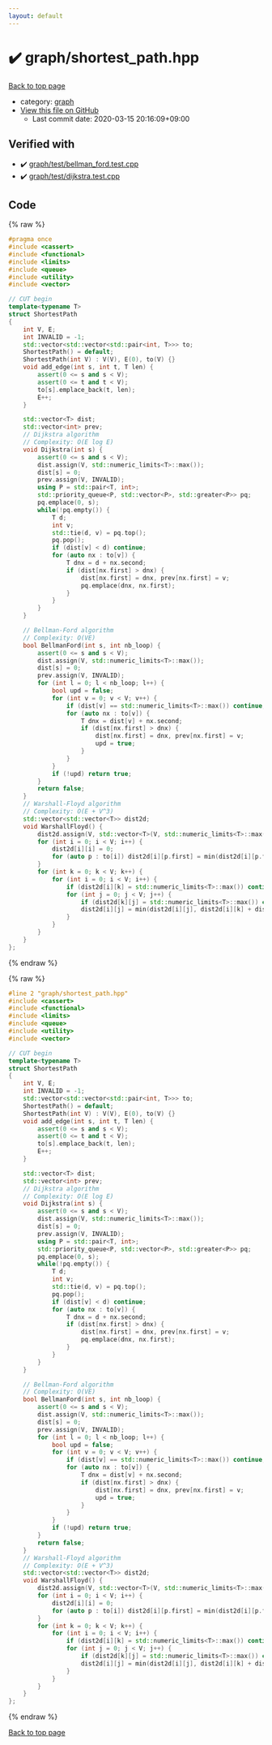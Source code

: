 ```yaml
---
layout: default
---
```


<!-- mathjax config similar to math.stackexchange -->
<script type="text/javascript" async
  src="https://cdnjs.cloudflare.com/ajax/libs/mathjax/2.7.5/MathJax.js?config=TeX-MML-AM_CHTML">
</script>
<script type="text/x-mathjax-config">
  MathJax.Hub.Config({
    TeX: { equationNumbers: { autoNumber: "AMS" }},
    tex2jax: {
      inlineMath: [ ['$','$'] ],
      processEscapes: true
    },
    "HTML-CSS": { matchFontHeight: false },
    displayAlign: "left",
    displayIndent: "2em"
  });
</script>

<script type="text/javascript" src="https://cdnjs.cloudflare.com/ajax/libs/jquery/3.4.1/jquery.min.js"></script>
<script src="https://cdn.jsdelivr.net/npm/jquery-balloon-js@1.1.2/jquery.balloon.min.js" integrity="sha256-ZEYs9VrgAeNuPvs15E39OsyOJaIkXEEt10fzxJ20+2I=" crossorigin="anonymous"></script>
<script type="text/javascript" src="../../assets/js/copy-button.js"></script>
<link rel="stylesheet" href="../../assets/css/copy-button.css" />


# :heavy_check_mark: graph/shortest_path.hpp

<a href="../../index.html">Back to top page</a>

* category: <a href="../../index.html#f8b0b924ebd7046dbfa85a856e4682c8">graph</a>
* <a href="{{ site.github.repository_url }}/blob/master/graph/shortest_path.hpp">View this file on GitHub</a>
    - Last commit date: 2020-03-15 20:16:09+09:00




## Verified with

* :heavy_check_mark: <a href="../../verify/graph/test/bellman_ford.test.cpp.html">graph/test/bellman_ford.test.cpp</a>
* :heavy_check_mark: <a href="../../verify/graph/test/dijkstra.test.cpp.html">graph/test/dijkstra.test.cpp</a>


## Code

<a id="unbundled"></a>
{% raw %}
```cpp
#pragma once
#include <cassert>
#include <functional>
#include <limits>
#include <queue>
#include <utility>
#include <vector>

// CUT begin
template<typename T>
struct ShortestPath
{
    int V, E;
    int INVALID = -1;
    std::vector<std::vector<std::pair<int, T>>> to;
    ShortestPath() = default;
    ShortestPath(int V) : V(V), E(0), to(V) {}
    void add_edge(int s, int t, T len) {
        assert(0 <= s and s < V);
        assert(0 <= t and t < V);
        to[s].emplace_back(t, len);
        E++;
    }

    std::vector<T> dist;
    std::vector<int> prev;
    // Dijkstra algorithm
    // Complexity: O(E log E)
    void Dijkstra(int s) {
        assert(0 <= s and s < V);
        dist.assign(V, std::numeric_limits<T>::max());
        dist[s] = 0;
        prev.assign(V, INVALID);
        using P = std::pair<T, int>;
        std::priority_queue<P, std::vector<P>, std::greater<P>> pq;
        pq.emplace(0, s);
        while(!pq.empty()) {
            T d;
            int v;
            std::tie(d, v) = pq.top();
            pq.pop();
            if (dist[v] < d) continue;
            for (auto nx : to[v]) {
                T dnx = d + nx.second;
                if (dist[nx.first] > dnx) {
                    dist[nx.first] = dnx, prev[nx.first] = v;
                    pq.emplace(dnx, nx.first);
                }
            }
        }
    }

    // Bellman-Ford algorithm
    // Complexity: O(VE)
    bool BellmanFord(int s, int nb_loop) {
        assert(0 <= s and s < V);
        dist.assign(V, std::numeric_limits<T>::max());
        dist[s] = 0;
        prev.assign(V, INVALID);
        for (int l = 0; l < nb_loop; l++) {
            bool upd = false;
            for (int v = 0; v < V; v++) {
                if (dist[v] == std::numeric_limits<T>::max()) continue;
                for (auto nx : to[v]) {
                    T dnx = dist[v] + nx.second;
                    if (dist[nx.first] > dnx) {
                        dist[nx.first] = dnx, prev[nx.first] = v;
                        upd = true;
                    }
                }
            }
            if (!upd) return true;
        }
        return false;
    }
    // Warshall-Floyd algorithm
    // Complexity: O(E + V^3)
    std::vector<std::vector<T>> dist2d;
    void WarshallFloyd() {
        dist2d.assign(V, std::vector<T>(V, std::numeric_limits<T>::max()));
        for (int i = 0; i < V; i++) {
            dist2d[i][i] = 0;
            for (auto p : to[i]) dist2d[i][p.first] = min(dist2d[i][p.first], p.second);
        }
        for (int k = 0; k < V; k++) {
            for (int i = 0; i < V; i++) {
                if (dist2d[i][k] = std::numeric_limits<T>::max()) continue;
                for (int j = 0; j < V; j++) {
                    if (dist2d[k][j] = std::numeric_limits<T>::max()) continue;
                    dist2d[i][j] = min(dist2d[i][j], dist2d[i][k] + dist2d[k][j]);
                }
            }
        }
    }
};

```
{% endraw %}

<a id="bundled"></a>
{% raw %}
```cpp
#line 2 "graph/shortest_path.hpp"
#include <cassert>
#include <functional>
#include <limits>
#include <queue>
#include <utility>
#include <vector>

// CUT begin
template<typename T>
struct ShortestPath
{
    int V, E;
    int INVALID = -1;
    std::vector<std::vector<std::pair<int, T>>> to;
    ShortestPath() = default;
    ShortestPath(int V) : V(V), E(0), to(V) {}
    void add_edge(int s, int t, T len) {
        assert(0 <= s and s < V);
        assert(0 <= t and t < V);
        to[s].emplace_back(t, len);
        E++;
    }

    std::vector<T> dist;
    std::vector<int> prev;
    // Dijkstra algorithm
    // Complexity: O(E log E)
    void Dijkstra(int s) {
        assert(0 <= s and s < V);
        dist.assign(V, std::numeric_limits<T>::max());
        dist[s] = 0;
        prev.assign(V, INVALID);
        using P = std::pair<T, int>;
        std::priority_queue<P, std::vector<P>, std::greater<P>> pq;
        pq.emplace(0, s);
        while(!pq.empty()) {
            T d;
            int v;
            std::tie(d, v) = pq.top();
            pq.pop();
            if (dist[v] < d) continue;
            for (auto nx : to[v]) {
                T dnx = d + nx.second;
                if (dist[nx.first] > dnx) {
                    dist[nx.first] = dnx, prev[nx.first] = v;
                    pq.emplace(dnx, nx.first);
                }
            }
        }
    }

    // Bellman-Ford algorithm
    // Complexity: O(VE)
    bool BellmanFord(int s, int nb_loop) {
        assert(0 <= s and s < V);
        dist.assign(V, std::numeric_limits<T>::max());
        dist[s] = 0;
        prev.assign(V, INVALID);
        for (int l = 0; l < nb_loop; l++) {
            bool upd = false;
            for (int v = 0; v < V; v++) {
                if (dist[v] == std::numeric_limits<T>::max()) continue;
                for (auto nx : to[v]) {
                    T dnx = dist[v] + nx.second;
                    if (dist[nx.first] > dnx) {
                        dist[nx.first] = dnx, prev[nx.first] = v;
                        upd = true;
                    }
                }
            }
            if (!upd) return true;
        }
        return false;
    }
    // Warshall-Floyd algorithm
    // Complexity: O(E + V^3)
    std::vector<std::vector<T>> dist2d;
    void WarshallFloyd() {
        dist2d.assign(V, std::vector<T>(V, std::numeric_limits<T>::max()));
        for (int i = 0; i < V; i++) {
            dist2d[i][i] = 0;
            for (auto p : to[i]) dist2d[i][p.first] = min(dist2d[i][p.first], p.second);
        }
        for (int k = 0; k < V; k++) {
            for (int i = 0; i < V; i++) {
                if (dist2d[i][k] = std::numeric_limits<T>::max()) continue;
                for (int j = 0; j < V; j++) {
                    if (dist2d[k][j] = std::numeric_limits<T>::max()) continue;
                    dist2d[i][j] = min(dist2d[i][j], dist2d[i][k] + dist2d[k][j]);
                }
            }
        }
    }
};

```
{% endraw %}

<a href="../../index.html">Back to top page</a>

